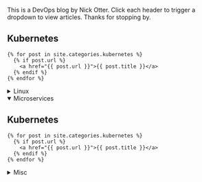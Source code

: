 This is a DevOps blog by Nick Otter. Click each header to trigger a dropdown to view articles. Thanks for stopping by.

## Kubernetes

    {% for post in site.categories.kubernetes %}
      {% if post.url %}
        <a href="{{ post.url }}">{{ post.title }}</a>
      {% endif %}
    {% endfor %}


<details><summary markdown='span'>Linux<br></summary>
## General
[Baby chaos monkeys for Linux](#)<br>
  
</details>

<details open><summary>Microservices</summary><p>
  

## Kubernetes

    {% for post in site.categories.kubernetes %}
      {% if post.url %}
        <a href="{{ post.url }}">{{ post.title }}</a>
      {% endif %}
    {% endfor %}

</p></details>

<details><summary markdown='span'>Misc</summary>
https://github.com/dear-github/dear-github/issues/166
</details>

